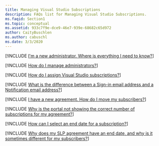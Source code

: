 ```yaml
---
title: Managing Visual Studio Subscriptions
description: FAQs list for Managing Visual Studio Subscriptions.
ms.faqid: Section1
ms.topic: conceptual
ms.assetid: 933c7f9e-dce9-46e7-939e-68682c65d972
author: CaityBuschlen
ms.author: cabuschl
ms.date: 3/3/2020
---
```


[!INCLUDE [I'm a new administrator. Where is everything I need to know?](new-agreement.md)]

[!INCLUDE [How do I manage administrators?](manage-admins.md)]

[!INCLUDE [How do I assign Visual Studio subscriptions?](assigning-subscriptions.md)]

[!INCLUDE [What is the difference between a Sign-in email address and a Notification email address?](email-types.md)]

[!INCLUDE [I have a new agreement. How do I move my subscribers?](new-agreement.md)]

[!INCLUDE [Why is the portal not showing the correct number of subscriptions for my agreement?](incorrect-subscription-quantity.md)]

[!INCLUDE [How can I select an end date for a subscription?](select-end-date.md)]

[!INCLUDE [Why does my SLP agreement have an end date, and why is it sometimes different for my subscribers?](slp-end-dates.md)]

